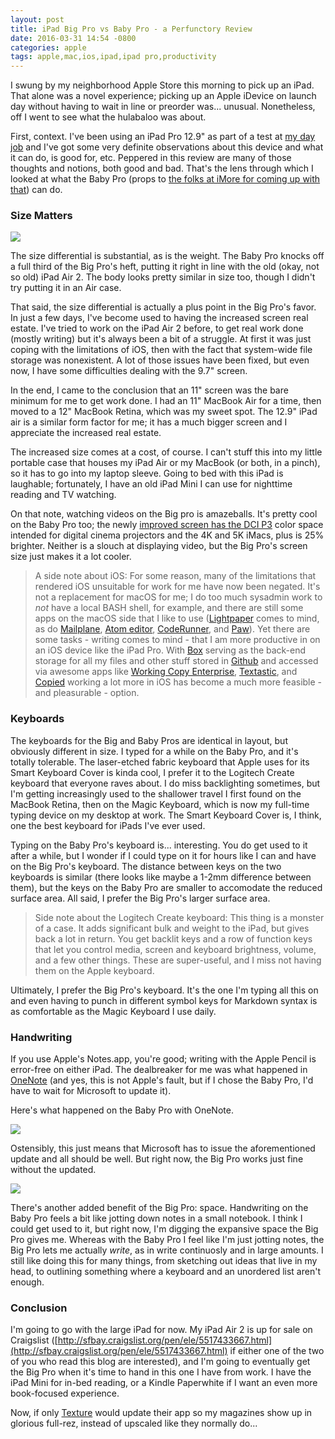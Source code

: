 ```yaml
---
layout: post
title: iPad Big Pro vs Baby Pro - a Perfunctory Review
date: 2016-03-31 14:54 -0800
categories: apple
tags: apple,mac,ios,ipad,ipad pro,productivity
---
```


I swung by my neighborhood Apple Store this morning to pick up an iPad. That alone was a novel experience; picking up an Apple iDevice on launch day without having to wait in line or preorder was... unusual. Nonetheless, off I went to see what the hulabaloo was about.

First, context. I've been using an iPad Pro 12.9" as part of a test at [my day job](https://box.com) and I've got some very definite observations about this device and what it can do, is good for, etc. Peppered in this review are many of those thoughts and notions, both good and bad. That's the lens through which I looked at what the Baby Pro (props to [the folks at iMore for coming up with that](http://imore.com)) can do. 

<!-- more-->

### Size Matters

![](http://lowlyadmin.com/img/2016-03-31-babypro-vs-bigpro.png)

The size differential is substantial, as is the weight. The Baby Pro knocks off a full third of the Big Pro's heft, putting it right in line with the old (okay, not so old) iPad Air 2. The body looks pretty similar in size too, though I didn't try putting it in an Air case.

That said, the size differential is actually a plus point in the Big Pro's favor. In just a few days, I've become used to having the increased screen real estate. I've tried to work on the iPad Air 2 before, to get real work done (mostly writing) but it's always been a bit of a struggle. At first it was just coping with the limitations of iOS, then with the fact that system-wide file storage was nonexistent. A lot of those issues have been fixed, but even now, I have some difficulties dealing with the 9.7" screen. 

In the end, I came to the conclusion that an 11" screen was the bare minimum for me to get work done. I had an 11" MacBook Air for a time, then moved to a 12" MacBook Retina, which was my sweet spot. The 12.9" iPad air is a similar form factor for me; it has a much bigger screen and I appreciate the increased real estate. 

The increased size comes at a cost, of course. I can't stuff this into my little portable case that houses my iPad Air or my MacBook (or both, in a pinch), so it has to go into my laptop sleeve. Going to bed with this iPad is laughable; fortunately, I have an old iPad Mini I can use for nighttime reading and TV watching. 

On that note, watching videos on the Big pro is amazeballs. It's pretty cool on the Baby Pro too; the newly [improved screen has the DCI P3](http://arstechnica.com/apple/2016/03/the-9-7-inch-ipad-pro-review-what-makes-something-pro-anyway/) color space intended for digital cinema projectors and the 4K and 5K iMacs, plus is 25% brighter. Neither is a slouch at displaying video, but the Big Pro's screen size just makes it a lot cooler. 

> A side note about iOS: For some reason, many of the limitations that rendered iOS unsuitable for work for me have now been negated. It's not a replacement for macOS for me; I do too much sysadmin work to _not_ have a local BASH shell, for example, and there are still some apps on the macOS side that I like to use ([Lightpaper](http://lightpaper.42squares.in/) comes to mind, as do [Mailplane](http://https://mailplaneapp.com/), [Atom editor](https://atom.io/), [CodeRunner](https://coderunnerapp.com/), and [Paw](https://luckymarmot.com/)). Yet there are some tasks - writing comes to mind - that I am more productive in on an iOS device like the iPad Pro. With [Box](http://box.com) serving as the back-end storage for all my files and other stuff stored in [Github](http://github.com) and accessed via awesome apps like [Working Copy Enterprise](https://appsto.re/us/aEqH5.i), [Textastic](https://appsto.re/us/1LLI-.i), and [Copied](https://appsto.re/us/1e2I8.i) working a lot more in iOS has become a much more feasible - and pleasurable - option. 

### Keyboards

The keyboards for the Big and Baby Pros are identical in layout, but obviously different in size. I typed for a while on the Baby Pro, and it's totally tolerable. The laser-etched fabric keyboard that Apple uses for its Smart Keyboard Cover is kinda cool, I prefer it to the Logitech Create keyboard that everyone raves about. I do miss backlighting sometimes, but I'm getting increasingly used to the shallower travel I first found on the MacBook Retina, then on the Magic Keyboard, which is now my full-time typing device on my desktop at work. The Smart Keyboard Cover is, I think, one the best keyboard for iPads I've ever used. 

Typing on the Baby Pro's keyboard is... interesting. You do get used to it after a while, but I wonder if I could type on it for hours like I can and have on the Big Pro's keyboard. The distance between keys on the two keyboards is similar (there looks like maybe a 1-2mm difference between them), but the keys on the Baby Pro are smaller to accomodate the reduced surface area. All said, I prefer the Big Pro's larger surface area.

> Side note about the Logitech Create keyboard: This thing is a monster of a case. It adds significant bulk and weight to the iPad, but gives back a lot in return. You get backlit keys and a row of function keys that let you control media, screen and keyboard brightness, volume, and a few other things. These are super-useful, and I miss not having them on the Apple keyboard. 

Ultimately, I prefer the Big Pro's keyboard. It's the one I'm typing all this on and even having to punch in different symbol keys for Markdown syntax is as comfortable as the Magic Keyboard I use daily.

### Handwriting

If you use Apple's Notes.app, you're good; writing with the Apple Pencil is error-free on either iPad. The dealbreaker for me was what happened in [OneNote](http://onenote.com) (and yes, this is not Apple's fault, but if I chose the Baby Pro, I'd have to wait for Microsoft to update it). 

Here's what happened on the Baby Pro with OneNote.

![](http://lowlyadmin.com/img/2016-03-31-writing-babypro.png)

Ostensibly, this just means that Microsoft has to issue the aforementioned update and all should be well. But right now, the Big Pro works just fine without the updated.

![](http://lowlyadmin.com/img/2016-03-31-writing-bigpro.png)

There's another added benefit of the Big Pro: space. Handwriting on the Baby Pro feels a bit like jotting down notes in a small notebook. I think I could get used to it, but right now, I'm digging the expansive space the Big Pro gives me. Whereas with the Baby Pro I feel like I'm just jotting notes, the Big Pro lets me actually _write_, as in write continuosly and in large amounts. I still like doing this for many things, from sketching out ideas that live in my head, to outlining something where a keyboard and an unordered list aren't enough.

### Conclusion

I'm going to go with the large iPad for now. My iPad Air 2 is up for sale on Craigslist ([http://sfbay.craigslist.org/pen/ele/5517433667.html](http://sfbay.craigslist.org/pen/ele/5517433667.html) if either one of the two of you who read this blog are interested), and I'm going to eventually get the Big Pro when it's time to hand in this one I have from work. I have the iPad Mini for in-bed reading, or a Kindle Paperwhite if I want an even more book-focused experience.

Now, if only [Texture](http://nextissue.com) would update their app so my magazines show up in glorious full-rez, instead of upscaled like they normally do...